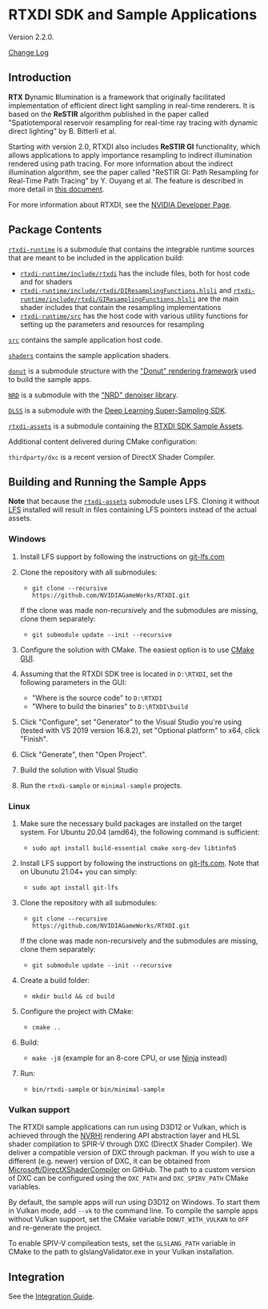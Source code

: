 
# RTXDI SDK and Sample Applications

Version 2.2.0.

[Change Log](ChangeLog.md)

## Introduction

**RTX** **D**ynamic **I**llumination is a framework that originally facilitated implementation of efficient direct light sampling in real-time renderers. It is based on the **ReSTIR** algorithm published in the paper called "Spatiotemporal reservoir resampling for real-time ray tracing with dynamic direct lighting" by B. Bitterli et al.

Starting with version 2.0, RTXDI also includes **ReSTIR GI** functionality, which allows applications to apply importance resampling to indirect illumination rendered using path tracing. For more information about the indirect illumination algorithm, see the paper called "ReSTIR GI: Path Resampling for Real-Time Path Tracing" by Y. Ouyang et al. The feature is described in more detail in [this document](doc/RestirGI.md).

For more information about RTXDI, see the [NVIDIA Developer Page](https://developer.nvidia.com/rtxdi).

## Package Contents

[`rtxdi-runtime`](https://github.com/NVIDIAGameWorks/rtxdi-runtime) is a submodule that contains the integrable runtime sources that are meant to be included in the application build:

- [`rtxdi-runtime/include/rtxdi`](https://github.com/NVIDIAGameWorks/rtxdi-runtime/tree/main/include/rtxdi) has the include files, both for host code and for shaders
- [`rtxdi-runtime/include/rtxdi/DIResamplingFunctions.hlsli`](https://github.com/NVIDIAGameWorks/rtxdi-runtime/tree/main/include/rtxdi/DIResamplingFunctions.hlsli) and [`rtxdi-runtime/include/rtxdi/GIResamplingFunctions.hlsli`](https://github.com/NVIDIAGameWorks/rtxdi-runtime/tree/main/include/rtxdi/GIResamplingFunctions.hlsli) are the main shader includes that contain the resampling implementations
- [`rtxdi-runtime/src`](https://github.com/NVIDIAGameWorks/rtxdi-runtime/tree/main/src) has the host code with various utility functions for setting up the parameters and resources for resampling

[`src`](src) contains the sample application host code.

[`shaders`](shaders) contains the sample application shaders.

[`donut`](donut) is a submodule structure with the ["Donut" rendering framework](https://github.com/NVIDIAGameWorks/donut) used to build the sample apps.

[`NRD`](NRD) is a submodule with the ["NRD" denoiser library](https://github.com/NVIDIAGameWorks/RayTracingDenoiser).

[`DLSS`](DLSS) is a submodule with the [Deep Learning Super-Sampling SDK](https://github.com/NVIDIA/DLSS).

[`rtxdi-assets`](https://github.com/NVIDIAGameWorks/rtxdi-assets) is a submodule containing the [RTXDI SDK Sample Assets](https://github.com/NVIDIAGameWorks/rtxdi-assets).

Additional content delivered during CMake configuration:

`thirdparty/dxc` is a recent version of DirectX Shader Compiler.

## Building and Running the Sample Apps

**Note** that because the [`rtxdi-assets`](https://github.com/NVIDIAGameWorks/rtxdi-assets) submodule uses LFS. Cloning it without [LFS](https://git-lfs.com) installed will result in files containing LFS pointers instead of the actual assets.

### Windows

1. Install LFS support by following the instructions on [git-lfs.com](https://git-lfs.com)

2. Clone the repository with all submodules:
	- `git clone --recursive https://github.com/NVIDIAGameWorks/RTXDI.git`

	If the clone was made non-recursively and the submodules are missing, clone them separately:

	- `git submodule update --init --recursive`

3. Configure the solution with CMake. The easiest option is to use [CMake GUI](https://cmake.org/download/).

4. Assuming that the RTXDI SDK tree is located in `D:\RTXDI`, set the following parameters in the GUI:
	- "Where is the source code" to `D:\RTXDI`
	- "Where to build the binaries" to `D:\RTXDI\build`

5. Click "Configure", set "Generator" to the Visual Studio you're using (tested with VS 2019 version 16.8.2), set "Optional platform" to x64, click "Finish".

6. Click "Generate", then "Open Project".

7. Build the solution with Visual Studio 

8. Run the `rtxdi-sample` or `minimal-sample` projects.

### Linux

1. Make sure the necessary build packages are installed on the target system. For Ubuntu 20.04 (amd64), the following command is sufficient:
	- `sudo apt install build-essential cmake xorg-dev libtinfo5`

2. Install LFS support by following the instructions on [git-lfs.com](https://git-lfs.com). Note that on Ubunutu 21.04+ you can simply:
	- `sudo apt install git-lfs`

3. Clone the repository with all submodules:
	- `git clone --recursive https://github.com/NVIDIAGameWorks/RTXDI.git`

	If the clone was made non-recursively and the submodules are missing, clone them separately:

	- `git submodule update --init --recursive`

4. Create a build folder:
	- `mkdir build && cd build`

5. Configure the project with CMake:
	- `cmake ..`

6. Build:
	- `make -j8` (example for an 8-core CPU, or use [Ninja](https://ninja-build.org) instead)

7. Run:
	- `bin/rtxdi-sample` or `bin/minimal-sample`

### Vulkan support

The RTXDI sample applications can run using D3D12 or Vulkan, which is achieved through the [NVRHI](https://github.com/NVIDIAGameWorks/nvrhi) rendering API abstraction layer and HLSL shader compilation to SPIR-V through DXC (DirectX Shader Compiler). We deliver a compatible version of DXC through packman. If you wish to use a different (e.g. newer) version of DXC, it can be obtained from [Microsoft/DirectXShaderCompiler](https://github.com/Microsoft/DirectXShaderCompiler) on GitHub. The path to a custom version of DXC can be configured using the `DXC_PATH` and `DXC_SPIRV_PATH` CMake variables.

By default, the sample apps will run using D3D12 on Windows. To start them in Vulkan mode, add `--vk` to the command line. To compile the sample apps without Vulkan support, set the CMake variable `DONUT_WITH_VULKAN` to `OFF` and re-generate the project.

To enable SPIV-V compileation tests, set the `GLSLANG_PATH` variable in CMake to the path to glslangValidator.exe in your Vulkan installation.

## Integration

See the [Integration Guide](doc/Integration.md).
